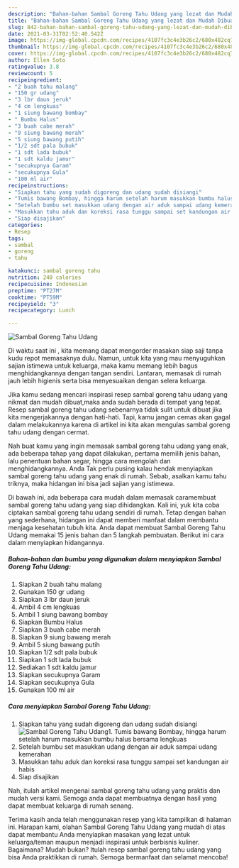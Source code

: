 ```yaml
---
description: "Bahan-bahan Sambal Goreng Tahu Udang yang lezat dan Mudah Dibuat"
title: "Bahan-bahan Sambal Goreng Tahu Udang yang lezat dan Mudah Dibuat"
slug: 842-bahan-bahan-sambal-goreng-tahu-udang-yang-lezat-dan-mudah-dibuat
date: 2021-03-31T02:52:40.542Z
image: https://img-global.cpcdn.com/recipes/4107fc3c4e3b26c2/680x482cq70/sambal-goreng-tahu-udang-foto-resep-utama.jpg
thumbnail: https://img-global.cpcdn.com/recipes/4107fc3c4e3b26c2/680x482cq70/sambal-goreng-tahu-udang-foto-resep-utama.jpg
cover: https://img-global.cpcdn.com/recipes/4107fc3c4e3b26c2/680x482cq70/sambal-goreng-tahu-udang-foto-resep-utama.jpg
author: Ellen Soto
ratingvalue: 3.8
reviewcount: 5
recipeingredient:
- "2 buah tahu malang"
- "150 gr udang"
- "3 lbr daun jeruk"
- "4 cm lengkuas"
- "1 siung bawang bombay"
- " Bumbu Halus"
- "3 buah cabe merah"
- "9 siung bawang merah"
- "5 siung bawang putih"
- "1/2 sdt pala bubuk"
- "1 sdt lada bubuk"
- "1 sdt kaldu jamur"
- "secukupnya Garam"
- "secukupnya Gula"
- "100 ml air"
recipeinstructions:
- "Siapkan tahu yang sudah digoreng dan udang sudah disiangi"
- "Tumis bawang Bombay, hingga harum setelah harum masukkan bumbu halus bersama lengkuas"
- "Setelah bumbu set masukkan udang dengan air aduk sampai udang kemerahan"
- "Masukkan tahu aduk dan koreksi rasa tunggu sampai set kandungan air habis"
- "Siap disajikan"
categories:
- Resep
tags:
- sambal
- goreng
- tahu

katakunci: sambal goreng tahu 
nutrition: 240 calories
recipecuisine: Indonesian
preptime: "PT27M"
cooktime: "PT59M"
recipeyield: "3"
recipecategory: Lunch

---
```



![Sambal Goreng Tahu Udang](https://img-global.cpcdn.com/recipes/4107fc3c4e3b26c2/680x482cq70/sambal-goreng-tahu-udang-foto-resep-utama.jpg)

Di waktu  saat ini , kita memang dapat mengorder masakan siap saji tanpa kudu repot memasaknya dulu. Namun, untuk kita yang mau menyuguhkan sajian istimewa untuk keluarga, maka kamu memang lebih bagus menghidangkannya dengan tangan sendiri. Lantaran, memasak di rumah jauh lebih higienis serta bisa menyesuaikan dengan selera keluarga.

Jika kamu sedang mencari inspirasi resep sambal goreng tahu udang yang nikmat dan mudah dibuat,maka anda sudah berada di tempat yang tepat. Resep sambal goreng tahu udang  sebenarnya tidak sulit untuk dibuat jika kita mengerjakannya dengan hati-hati. Tapi, kamu jangan cemas akan gagal dalam melakukannya 
karena di artikel ini kita akan mengulas sambal goreng tahu udang dengan cermat.  



Nah buat kamu yang ingin memasak sambal goreng tahu udang yang enak, ada beberapa tahap yang dapat dilakukan, pertama memilih jenis bahan, lalu penentuan bahan segar, hingga cara mengolah dan menghidangkannya. Anda Tak perlu pusing kalau hendak menyiapkan sambal goreng tahu udang yang enak di rumah. Sebab, asalkan kamu  tahu triknya, maka hidangan ini bisa jadi sajian yang istimewa.

Di bawah ini, ada beberapa cara mudah dalam memasak caramembuat sambal goreng tahu udang yang siap dihidangkan. Kali ini, yuk kita coba ciptakan sambal goreng tahu udang sendiri di rumah. Tetap dengan bahan yang sederhana, hidangan ini dapat memberi manfaat dalam membantu menjaga kesehatan tubuh kita. Anda dapat membuat Sambal Goreng Tahu Udang memakai 15 jenis bahan dan 5 langkah pembuatan. Berikut ini cara dalam menyiapkan hidangannya.

<!--inarticleads1-->

##### Bahan-bahan dan bumbu yang digunakan dalam menyiapkan Sambal Goreng Tahu Udang:

1. Siapkan 2 buah tahu malang
1. Gunakan 150 gr udang
1. Siapkan 3 lbr daun jeruk
1. Ambil 4 cm lengkuas
1. Ambil 1 siung bawang bombay
1. Siapkan  Bumbu Halus
1. Siapkan 3 buah cabe merah
1. Siapkan 9 siung bawang merah
1. Ambil 5 siung bawang putih
1. Siapkan 1/2 sdt pala bubuk
1. Siapkan 1 sdt lada bubuk
1. Sediakan 1 sdt kaldu jamur
1. Siapkan secukupnya Garam
1. Siapkan secukupnya Gula
1. Gunakan 100 ml air




<!--inarticleads2-->

##### Cara menyiapkan Sambal Goreng Tahu Udang:

1. Siapkan tahu yang sudah digoreng dan udang sudah disiangi
<img src="https://img-global.cpcdn.com/steps/8dfa98e0e427b3c9/160x128cq70/sambal-goreng-tahu-udang-langkah-memasak-1-foto.jpg" alt="Sambal Goreng Tahu Udang">1. Tumis bawang Bombay, hingga harum setelah harum masukkan bumbu halus bersama lengkuas
1. Setelah bumbu set masukkan udang dengan air aduk sampai udang kemerahan
1. Masukkan tahu aduk dan koreksi rasa tunggu sampai set kandungan air habis
1. Siap disajikan




Nah, itulah artikel mengenai  sambal goreng tahu udang  yang praktis dan mudah versi kami. Semoga anda dapat membuatnya dengan hasil yang dapat membuat keluarga di rumah senang. 

Terima kasih anda telah menggunakan resep yang kita tampilkan di halaman ini. Harapan kami, olahan  Sambal Goreng Tahu Udang yang mudah di atas dapat membantu Anda menyiapkan masakan yang lezat untuk keluarga/teman maupun menjadi inspirasi untuk berbisnis kuliner. Bagaimana? Mudah bukan? Itulah resep sambal goreng tahu udang yang bisa Anda praktikkan di rumah. Semoga bermanfaat dan selamat mencoba!

